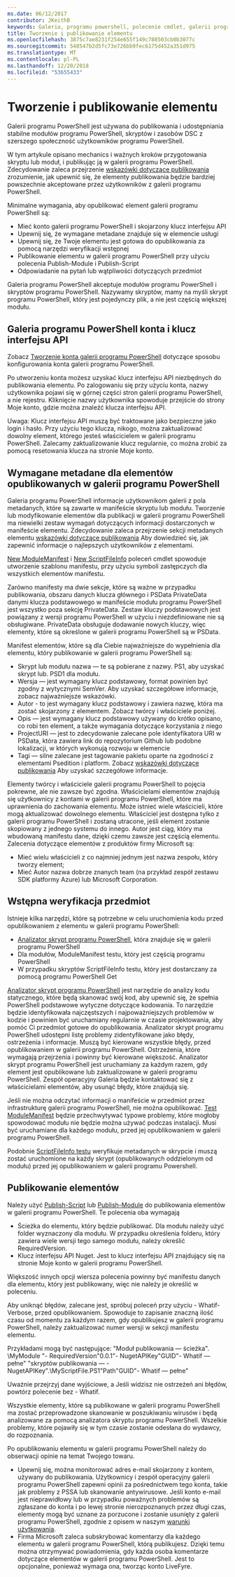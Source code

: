 ```yaml
---
ms.date: 06/12/2017
contributor: JKeithB
keywords: Galeria, programu powershell, polecenie cmdlet, galerii programu PowerShell
title: Tworzenie i publikowanie elementu
ms.openlocfilehash: 3875c7ae8231f254e655f149c788503cb0b3077c
ms.sourcegitcommit: 548547b2d5fc73e726bb9fec6175d452a351d975
ms.translationtype: MT
ms.contentlocale: pl-PL
ms.lasthandoff: 12/20/2018
ms.locfileid: "53655433"
---
```

# <a name="creating-and-publishing-an-item"></a>Tworzenie i publikowanie elementu

Galerii programu PowerShell jest używana do publikowania i udostępniania stabilne modułów programu PowerShell, skryptów i zasobów DSC z szerszego społeczność użytkowników programu PowerShell.

W tym artykule opisano mechanics i ważnych kroków przygotowania skryptu lub moduł, i publikując ją w galerii programu PowerShell.
Zdecydowanie zaleca przejrzenie [wskazówki dotyczące publikowania](/powershell/gallery/concepts/publishing-guidelines) zrozumienie, jak upewnić się, że elementy publikowania będzie bardziej powszechnie akceptowane przez użytkowników z galerii programu PowerShell.

Minimalne wymagania, aby opublikować element galerii programu PowerShell są:

- Mieć konto galerii programu PowerShell i skojarzony klucz interfejsu API
- Upewnij się, że wymagane metadane znajduje się w elemencie usługi
- Upewnij się, że Twoje elementu jest gotowa do opublikowania za pomocą narzędzi weryfikacji wstępnej
- Publikowanie elementu w galerii programu PowerShell przy użyciu polecenia Publish-Module i Publish-Script
- Odpowiadanie na pytań lub wątpliwości dotyczących przedmiot

Galeria programu PowerShell akceptuje modułów programu PowerShell i skryptów programu PowerShell.
Nazywamy skryptów, mamy na myśli skrypt programu PowerShell, który jest pojedynczy plik, a nie jest częścią większej modułu.

## <a name="powershell-gallery-account-and-api-key"></a>Galeria programu PowerShell konta i klucz interfejsu API

Zobacz [Tworzenie konta galerii programu PowerShell](/powershell/gallery/how-to/publishing-packages/creating-an-account) dotyczące sposobu konfigurowania konta galerii programu PowerShell.

Po utworzeniu konta możesz uzyskać klucz interfejsu API niezbędnych do publikowania elementu.
Po zalogowaniu się przy użyciu konta, nazwy użytkownika pojawi się w górnej części stron galerii programu PowerShell, a nie rejestru.
Kliknięcie nazwy użytkownika spowoduje przejście do strony Moje konto, gdzie można znaleźć klucza interfejsu API.

Uwaga: Klucz interfejsu API muszą być traktowane jako bezpieczne jako login i hasło.
Przy użyciu tego klucza, nikogo, można zaktualizować dowolny element, którego jesteś właścicielem w galerii programu PowerShell.
Zalecamy zaktualizowanie klucz regularnie, co można zrobić za pomocą resetowania klucza na stronie Moje konto.

## <a name="required-metadata-for-items-published-to-the-powershell-gallery"></a>Wymagane metadane dla elementów opublikowanych w galerii programu PowerShell

Galeria programu PowerShell informacje użytkownikom galerii z pola metadanych, które są zawarte w manifeście skryptu lub modułu.
Tworzenie lub modyfikowanie elementów dla publikacji w galerii programu PowerShell ma niewielki zestaw wymagań dotyczących informacji dostarczonych w manifeście elementu.
Zdecydowanie zaleca przejrzenie sekcji metadanych elementu [wskazówki dotyczące publikowania](/powershell/gallery/concepts/publishing-guidelines) Aby dowiedzieć się, jak zapewnić informacje o najlepszych użytkowników z elementami.

[New ModuleManifest](/powershell/module/microsoft.powershell.core/new-modulemanifest) i [New ScriptFileInfo](/powershell/module/PowerShellGet/New-ScriptFileInfo) poleceń cmdlet spowoduje utworzenie szablonu manifestu, przy użyciu symboli zastępczych dla wszystkich elementów manifestu.

Zarówno manifesty ma dwie sekcje, które są ważne w przypadku publikowania, obszaru danych klucza głównego i PSData PrivateData danymi klucza podstawowego w manifeście modułu programu PowerShell jest wszystko poza sekcję PrivateData.
Zestaw kluczy podstawowych jest powiązany z wersji programu PowerShell w użyciu i niezdefiniowane nie są obsługiwane.
PrivateData obsługuje dodawanie nowych kluczy, więc elementy, które są określone w galerii programu PowerShell są w PSData.


Manifest elementów, które są dla Ciebie najważniejsze do wypełnienia dla elementu, który publikowanie w galerii programu PowerShell są:

- Skrypt lub modułu nazwa — te są pobierane z nazwy. PS1, aby uzyskać skrypt lub. PSD1 dla modułu.
- Wersja — jest wymagany klucz podstawowy, format powinien być zgodny z wytycznymi SemVer. Aby uzyskać szczegółowe informacje, zobacz najważniejsze wskazówki.
- Autor - to jest wymagany klucz podstawowy i zawiera nazwę, która ma zostać skojarzony z elementem. Zobacz twórcy i właściciele poniżej.
- Opis — jest wymagany klucz podstawowy używany do krótko opisano, co robi ten element, a także wymagania dotyczące korzystania z niego
- ProjectURI — jest to zdecydowanie zalecane pole identyfikatora URI w PSData, która zawiera link do repozytorium Github lub podobne lokalizacji, w których wykonują rozwoju w elemencie
- Tagi — silne zalecane jest tagowanie pakietu oparte na zgodności z elementami Psedition i platform. Zobacz [wskazówki dotyczące publikowania](/powershell/gallery/concepts/publishing-guidelines.md#tag-your-package-with-the-compatible-pseditions-and-platforms) Aby uzyskać szczegółowe informacje.

Elementy twórcy i właściciele galerii programu PowerShell to pojęcia pokrewne, ale nie zawsze być zgodna.
Właścicielami elementów znajdują się użytkownicy z kontami w galerii programu PowerShell, które ma uprawnienia do zachowania elementu. Może istnieć wiele właścicieli, które mogą aktualizować dowolnego elementu.
Właściciel jest dostępna tylko z galerii programu PowerShell i zostaną utracone, jeśli element zostanie skopiowany z jednego systemu do innego.
Autor jest ciąg, który ma wbudowaną manifestu dane, dzięki czemu zawsze jest częścią elementu.
Zalecenia dotyczące elementów z produktów firmy Microsoft są:

- Mieć wielu właścicieli z co najmniej jednym jest nazwa zespołu, który tworzy element;
- Mieć Autor nazwa dobrze znanych team (na przykład zespół zestawu SDK platformy Azure) lub Microsoft Corporation.


## <a name="pre-validate-your-item"></a>Wstępna weryfikacja przedmiot

Istnieje kilka narzędzi, które są potrzebne w celu uruchomienia kodu przed opublikowaniem z elementu w galerii programu PowerShell:

- [Analizator skrypt programu PowerShell](https://www.powershellgallery.com/packages/PSScriptAnalyzer/), która znajduje się w galerii programu PowerShell
- Dla modułów, ModuleManifest testu, który jest częścią programu PowerShell
- W przypadku skryptów ScriptFileInfo testu, który jest dostarczany za pomocą programu PowerShell Get

[Analizator skrypt programu PowerShell](https://www.powershellgallery.com/packages/PSScriptAnalyzer/) jest narzędzie do analizy kodu statycznego, które będą skanować swój kod, aby upewnić się, że spełnia PowerShell podstawowe wytyczne dotyczące kodowania. To narzędzie będzie identyfikowała najczęstszych i najpoważniejszych problemów w kodzie i powinien być uruchamiany regularnie w czasie projektowania, aby pomóc Ci przedmiot gotowe do opublikowania.
Analizator skrypt programu PowerShell udostępni listę problemy zidentyfikowane jako błędy, ostrzeżenia i informacje.
Muszą być kierowane wszystkie błędy, przed opublikowaniem w galerii programu PowerShell. Ostrzeżenia, które wymagają przejrzenia i powinny być kierowane większość.
Analizator skrypt programu PowerShell jest uruchamiany za każdym razem, gdy element jest opublikowane lub zaktualizowane w galerii programu PowerShell.
Zespół operacyjny Galeria będzie kontaktować się z właścicielami elementów, aby usunąć błędy, które znajdują się.

Jeśli nie można odczytać informacji o manifeście w przedmiot przez infrastrukturę galerii programu PowerShell, nie można opublikować.
[Test ModuleManifest](/powershell/module/microsoft.powershell.core/test-modulemanifest) będzie przechwytywać typowe problemy, które mogłoby spowodować modułu nie będzie można używać podczas instalacji. Musi być uruchamiane dla każdego modułu, przed jej opublikowaniem w galerii programu PowerShell.

Podobnie [ScriptFileInfo testu](/powershell/module/PowerShellGet/test-scriptfileinfo) weryfikuje metadanych w skrypcie i muszą zostać uruchomione na każdy skrypt (opublikowanych oddzielonym od modułu) przed jej opublikowaniem w galerii programu Powershell.


## <a name="publishing-items"></a>Publikowanie elementów

Należy użyć [Publish-Script](/powershell/module/PowerShellGet/publish-script) lub [Publish-Module](/powershell/module/PowerShellGet/publish-module) do publikowania elementów w galerii programu PowerShell.
Te polecenia oba wymagają

- Ścieżka do elementu, który będzie publikować. Dla modułu należy użyć folder wyznaczony dla modułu. W przypadku określenia folderu, który zawiera wiele wersji tego samego modułu, należy określić RequiredVersion.
- Klucz interfejsu API Nuget. Jest to klucz interfejsu API znajdujący się na stronie Moje konto w galerii programu PowerShell.

Większość innych opcji wiersza polecenia powinny być manifestu danych dla elementu, który jest publikowany, więc nie należy je określić w poleceniu.

Aby uniknąć błędów, zalecane jest, spróbuj poleceń przy użyciu - Whatif-Verbose, przed opublikowaniem.
Spowoduje to zapisanie znaczną ilość czasu od momentu za każdym razem, gdy opublikujesz w galerii programu PowerShell, należy zaktualizować numer wersji w sekcji manifestu elementu.

Przykładami mogą być następujące: "Moduł publikowania — ścieżka". \MyModule "- RequiredVersion"0.0.1"- NugetAPIKey"GUID"- Whatif — pełne" "skryptów publikowania — - NugetAPIKey".\MyScriptFile.PS1"Path"GUID"- Whatif — pełne"

Uważnie przejrzyj dane wyjściowe, a Jeśli widzisz nie ostrzeżeń ani błędów, powtórz polecenie bez - Whatif.

Wszystkie elementy, które są publikowane w galerii programu PowerShell ma zostać przeprowadzone skanowanie w poszukiwaniu wirusów i będą analizowane za pomocą analizatora skryptu programu PowerShell.
Wszelkie problemy, które pojawiły się w tym czasie zostanie odesłana do wydawcy, do rozpoznania.

Po opublikowaniu elementu w galerii programu PowerShell należy do obserwacji opinie na temat Twojego towaru.

- Upewnij się, można monitorować adres e-mail skojarzony z kontem, używany do publikowania.
Użytkownicy i zespół operacyjny galerii programu PowerShell zapewni opinii za pośrednictwem tego konta, takie jak problemy z PSSA lub skanowanie antywirusowe.
Jeśli konto e-mail jest nieprawidłowy lub w przypadku poważnych problemów są zgłaszane do konta i po lewej stronie nierozpoznanych przez długi czas, elementy mogą być uznane za porzucone i zostanie usunięty z galerii programu PowerShell, zgodnie z opisem w naszym [warunki użytkowania](https://www.powershellgallery.com/policies/Terms).
- Firma Microsoft zaleca subskrybować komentarzy dla każdego elementu w galerii programu PowerShell, którą publikujesz.
Dzięki temu można otrzymywać powiadomienia, gdy każda osoba komentarze dotyczące elementów w galerii programu PowerShell.
Jest to opcjonalne, ponieważ wymaga ona, tworząc konto LiveFyre.

